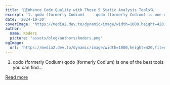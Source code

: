 ```yaml
---
title: '🚀Enhance Code Quality with These 5 Static Analysis Tools🔍'
excerpt: '1. qodo (formerly Codium)     qodo (formerly Codium) is one of the best tools you can find...'
date: '2024-10-30'
coverImage: 'https://media2.dev.to/dynamic/image/width=1000,height=420,fit=cover,gravity=auto,format=auto/https%3A%2F%2Fdev-to-uploads.s3.amazonaws.com%2Fuploads%2Farticles%2Fbl4r95kmc2wj6tb67251.png'
author:
  name: Koders
  picture: "assets/blog/authors/koders.png"
ogImage:
  url: 'https://media2.dev.to/dynamic/image/width=1000,height=420,fit=cover,gravity=auto,format=auto/https%3A%2F%2Fdev-to-uploads.s3.amazonaws.com%2Fuploads%2Farticles%2Fbl4r95kmc2wj6tb67251.png'
---
```


1. qodo (formerly Codium)     qodo (formerly Codium) is one of the best tools you can find...

[Read more](https://dev.to/dev_kiran/enhance-code-quality-with-these-5-static-analysis-tools-119m)
